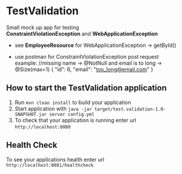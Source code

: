 # TestValidation

Small mock up app for testing  
 **ConstraintViolationException** and **WebApplicationException**
 
  * see **EmployeeResource** for WebApplicationException -> getById()  
 
  * use postman for ConstraintViolationException post request  
 example:
  //missing name -> @NotNull and email is to long -> @Size(max=1)
  {
      "id": 6,
      "email": "too_long@email.com"
  }


How to start the TestValidation application
---

1. Run `mvn clean install` to build your application
1. Start application with `java -jar target/test.validation-1.0-SNAPSHOT.jar server config.yml`
1. To check that your application is running enter url `http://localhost:8080`

Health Check
---

To see your applications health enter url `http://localhost:8081/healthcheck`
